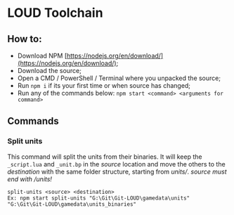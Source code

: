 # LOUD Toolchain

## How to:

- Download NPM [https://nodejs.org/en/download/](https://nodejs.org/en/download/);
- Download the source;
- Open a CMD / PowerShell / Terminal where you unpacked the source;
- Run `npm i` if its your first time or when source has changed;
- Run any of the commands below: `npm start <command> <arguments for command>`

## Commands

### Split units

This command will split the units from their binaries.
It will keep the `_script.lua` and `_unit.bp` in the _source_ location and move the others to the _destination_ with the same folder structure, starting from _units/_.
_source must end with /units!_

```
split-units <source> <destination>
Ex: npm start split-units "G:\Git\Git-LOUD\gamedata\units" "G:\Git\Git-LOUD\gamedata\units_binaries"
```
